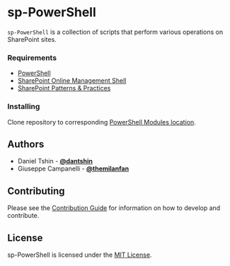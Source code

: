 # sp-PowerShell

[PowerShellRef]: https://docs.microsoft.com/en-us/powershell/
[SharePointOnlineRef]: https://docs.microsoft.com/en-us/powershell/sharepoint/sharepoint-online/connect-sharepoint-online?view=sharepoint-ps
[SharePointPnPRef]: https://docs.microsoft.com/en-us/powershell/sharepoint/sharepoint-pnp/sharepoint-pnp-cmdlets?view=sharepoint-ps

`sp-PowerShell` is a collection of scripts that perform various operations on SharePoint sites.

### Requirements

* [PowerShell][PowerShellRef]
* [SharePoint Online Management Shell][SharePointOnlineRef]
* [SharePoint Patterns & Practices][SharePointPnPRef]

### Installing

Clone repository to corresponding [PowerShell Modules location](https://docs.microsoft.com/en-us/powershell/scripting/developer/module/installing-a-powershell-module).

## Authors

* Daniel Tshin - **[@dantshin](https://github.com/dantshin)**
* Giuseppe Campanelli - **[@themilanfan](https://github.com/themilanfan)**

## Contributing

Please see the [Contribution Guide](CONTRIBUTING.md) for information on how to develop and contribute.

## License

sp-PowerShell is licensed under the [MIT License](LICENSE.md).